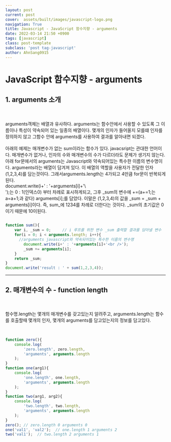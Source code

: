 ```yaml
---
layout: post
current: post
cover:  assets/built/images/javascript-logo.png
navigation: True
title: Javascript - JavaScript 함수지향 - arguments
date: 2022-03-14 21:50 +0900
tags: [javascript]
class: post-template
subclass: 'post tag-javascript'
author: AhnSang0915
---
```


# JavaScript 함수지향 - arguments

## 1. arguments 소개
<br>
<br>
arguments객체는 배열과 유사하다. arguments는 함수안에서 사용할 수 있도록 그 이름이나 특성이 약속되어 있는 일종의 배열이다. 몇개의 인자가 들어올지 모를떄 인자를 정의하지 않고 그함수 안에 arguments를 사용하여 결과를 알아내면 되겠다.
<br>
<br>
아래의 예제는 매개변수가 없는 sum이라는 함수가 있다. javacsript는 관대한 언어이다. 매개변수가 없거나, 인자의 수와 매개변수의 수가 다르더라도 문제가 생기지 않는다.아래 for문에서의 arguments는 Javascript와 약속되어있는 특수한 이름의 변수명이다. arguments라는 배열이 담겨져 있다. 이 배열의 역할을 사용자가 전달한 인자(1,2,3,4)를 담는것이다. 그래서arguments.length는 4가되고 4만큼 for문이 반복되게된다.<br>document.write(i+' : '+arguments[i]+'\<br \/>');는 0 : 1(인덱스0) 부터 차례로 표시하게되고, 그후 _sum의 변수에 +=(a+=1;는a=a+1;과 같다) arguments[i];를 담았다. 이말은 (1,2,3,4)의 값을 
_sum = _sum + arguments[i]이다. 즉, sum_에 1234를 차례로 더한다는 것이다. _sum의 초기값은 0이기 때문에 10이된다. 

~~~javascript
	
function sum(){
    var i, _sum = 0;     // i 루프를 위한 변수 _sum 출력할 결과를 담아낼 변수
    for(i = 0; i < arguments.length; i++){ 
      //arguments javascript와 약속되어있는 특수한 이름의 변수명
        document.write(i+' : '+arguments[i]+'<br />');
        _sum += arguments[i];
    }   
    return _sum;
}
document.write('result : ' + sum(1,2,3,4)); 

~~~


---

## 2. 매개변수의 수 - function length
<br>
<br>
함수명.length는 몇개의 매개변수를 갖고있는지 알려주고, arguments.length는 함수를 호출할때 몇개의 인자, 몇개의 arguments를 담고있는지의 정보를 담고있다.
<br>
<br>



~~~javascript

function zero(){
    console.log(
        'zero.length', zero.length,
        'arguments', arguments.length
    );
}
function one(arg1){
    console.log(
        'one.length', one.length,
        'arguments', arguments.length
    );
}
function two(arg1, arg2){
    console.log(
        'two.length', two.length,
        'arguments', arguments.length
    );
}
zero(); // zero.length 0 arguments 0 
one('val1', 'val2');  // one.length 1 arguments 2 
two('val1');  // two.length 2 arguments 1

~~~

